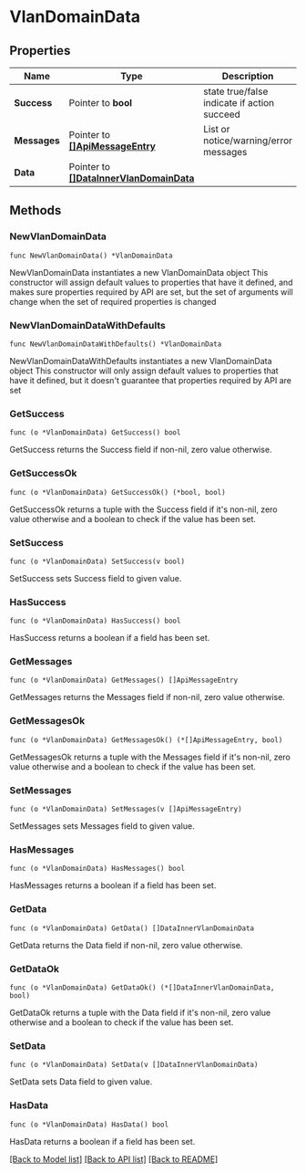 # VlanDomainData

## Properties

Name | Type | Description | Notes
------------ | ------------- | ------------- | -------------
**Success** | Pointer to **bool** | state true/false indicate if action succeed | [optional] 
**Messages** | Pointer to [**[]ApiMessageEntry**](ApiMessageEntry.md) | List or notice/warning/error messages | [optional] 
**Data** | Pointer to [**[]DataInnerVlanDomainData**](DataInnerVlanDomainData.md) |  | [optional] 

## Methods

### NewVlanDomainData

`func NewVlanDomainData() *VlanDomainData`

NewVlanDomainData instantiates a new VlanDomainData object
This constructor will assign default values to properties that have it defined,
and makes sure properties required by API are set, but the set of arguments
will change when the set of required properties is changed

### NewVlanDomainDataWithDefaults

`func NewVlanDomainDataWithDefaults() *VlanDomainData`

NewVlanDomainDataWithDefaults instantiates a new VlanDomainData object
This constructor will only assign default values to properties that have it defined,
but it doesn't guarantee that properties required by API are set

### GetSuccess

`func (o *VlanDomainData) GetSuccess() bool`

GetSuccess returns the Success field if non-nil, zero value otherwise.

### GetSuccessOk

`func (o *VlanDomainData) GetSuccessOk() (*bool, bool)`

GetSuccessOk returns a tuple with the Success field if it's non-nil, zero value otherwise
and a boolean to check if the value has been set.

### SetSuccess

`func (o *VlanDomainData) SetSuccess(v bool)`

SetSuccess sets Success field to given value.

### HasSuccess

`func (o *VlanDomainData) HasSuccess() bool`

HasSuccess returns a boolean if a field has been set.

### GetMessages

`func (o *VlanDomainData) GetMessages() []ApiMessageEntry`

GetMessages returns the Messages field if non-nil, zero value otherwise.

### GetMessagesOk

`func (o *VlanDomainData) GetMessagesOk() (*[]ApiMessageEntry, bool)`

GetMessagesOk returns a tuple with the Messages field if it's non-nil, zero value otherwise
and a boolean to check if the value has been set.

### SetMessages

`func (o *VlanDomainData) SetMessages(v []ApiMessageEntry)`

SetMessages sets Messages field to given value.

### HasMessages

`func (o *VlanDomainData) HasMessages() bool`

HasMessages returns a boolean if a field has been set.

### GetData

`func (o *VlanDomainData) GetData() []DataInnerVlanDomainData`

GetData returns the Data field if non-nil, zero value otherwise.

### GetDataOk

`func (o *VlanDomainData) GetDataOk() (*[]DataInnerVlanDomainData, bool)`

GetDataOk returns a tuple with the Data field if it's non-nil, zero value otherwise
and a boolean to check if the value has been set.

### SetData

`func (o *VlanDomainData) SetData(v []DataInnerVlanDomainData)`

SetData sets Data field to given value.

### HasData

`func (o *VlanDomainData) HasData() bool`

HasData returns a boolean if a field has been set.


[[Back to Model list]](../README.md#documentation-for-models) [[Back to API list]](../README.md#documentation-for-api-endpoints) [[Back to README]](../README.md)


